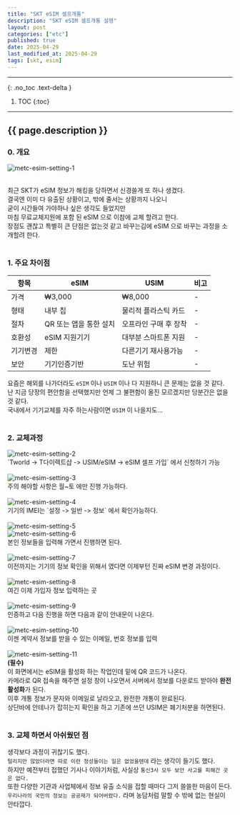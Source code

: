 ```yaml
---
title: "SKT eSIM 셀프개통"
description: "SKT eSIM 셀프개통 설명"
layout: post
categories: ["etc"]
published: true
date: 2025-04-29
last_modified_at: 2025-04-29
tags: [skt, esim]
---
```

---
{: .no_toc .text-delta }

1. TOC
{:toc}
---

<!-- 글의 제목은 ##
    나머지 큰 제목은 ###
    이후 나머지는 3개이상 -->

## {{ page.description }}

### 0. 개요

<div class="image-gallery cols-1">
    <img src ='/assets/img/2025-04-29-etc-esim-setting-1.webp' alt='metc-esim-setting-1'>
</div><br>

최근 SKT가 eSIM 정보가 해킹을 당하면서 신경쓸게 또 하나 생겼다.<br>
결국엔 이미 다 유출된 상황이고, 밖에 줄서는 상황까지 나오니<br>
굳이 시간들여 가야하나 싶은 생각도 들었지만<br>
마침 무료교체지원에 포함 된 eSIM 으로 이참에 교체 할려고 한다.<br>
장점도 괜찮고 특별히 큰 단점은 없는것 같고 바꾸는김에 eSIM 으로 바꾸는 과정을 소개할려 한다.<br>
<br>

### 1. 주요 차이점

| 항목 | eSIM | USIM | 비고 |
| -- | ---- | ---- | -- |
| 가격 | ₩3,000 | ₩8,000 | - |
| 형태 | 내부 칩 | 물리적 플라스틱 카드 | - |
| 절차 | QR 또는 앱을 통한 설치 | 오프라인 구매 후 장착 | - |
| 호환성 | eSIM 지원기기 | 대부분 스마트폰 지원 | - |
| 기기변경 | 제한 | 다른기기 재사용가능 | - |
| 보안 | 기기인증기반 | 도난 위험 | - |

요즘은 해외를 나가더라도 `eSIM` 이나 `USIM` 이나 다 지원하니 큰 문제는 없을 것 같다.<br>
난 지금 당장의 편안함을 선택했지만 언제 그 불편함이 올진 모르겠지만 당분간은 없을것 같다.<br>
국내에서 기기교체를 자주 하는사람이면 `USIM` 이 나을지도...<br>
<br>

### 2. 교체과정
<div class="image-gallery cols-1">
    <img src ='/assets/img/2025-04-29-etc-esim-setting-2.webp' alt='metc-esim-setting-2'>
</div>
`Tworld -> T다이렉트샵 -> USIM/eSIM -> eSIM 셀프 가입` 에서 신청하기 가능<br>
<br>
<div class="image-gallery cols-1">
    <img src ='/assets/img/2025-04-29-etc-esim-setting-3.webp' alt='metc-esim-setting-3'>
</div>
주의 해야할 사항은 월~토 에만 진행 가능하다.<br>
<br>
<div class="image-gallery cols-1">
    <img src ='/assets/img/2025-04-29-etc-esim-setting-4.webp' alt='metc-esim-setting-4'>
</div>
기기의 IMEI는 `설정 -> 일반 -> 정보` 에서 확인가능하다.<br>
<br>
<div class="image-gallery cols-1">
    <img src ='/assets/img/2025-04-29-etc-esim-setting-5.webp' alt='metc-esim-setting-5'>
</div>
<div class="image-gallery cols-1">
    <img src ='/assets/img/2025-04-29-etc-esim-setting-6.webp' alt='metc-esim-setting-6'>
</div>
본인 정보들을 입력해 가면서 진행하면 된다.<br>
<br>
<div class="image-gallery cols-1">
    <img src ='/assets/img/2025-04-29-etc-esim-setting-7.webp' alt='metc-esim-setting-7'>
</div>
이전까지는 기기의 정보 확인을 위해서 였다면 이제부턴 진짜 eSIM 변경 과정이다.<br>
<br>
<div class="image-gallery cols-1">
    <img src ='/assets/img/2025-04-29-etc-esim-setting-8.webp' alt='metc-esim-setting-8'>
</div>
여긴 이제 가입자 정보 입력하는 곳<br>
<br>
<div class="image-gallery cols-1">
    <img src ='/assets/img/2025-04-29-etc-esim-setting-9.webp' alt='metc-esim-setting-9'>
</div>
인증하고 다음 진행을 하면 다음과 같이 안내문이 나온다.<br>
<br>
<div class="image-gallery cols-1">
    <img src ='/assets/img/2025-04-29-etc-esim-setting-10.webp' alt='metc-esim-setting-10'>
</div>
이젠 계약서 정보를 받을 수 있는 이메일, 번호 정보를 입력<br>
<br>
<div class="image-gallery cols-1">
    <img src ='/assets/img/2025-04-29-etc-esim-setting-11.webp' alt='metc-esim-setting-11'>
</div>
<b>(필수)</b><br>
이 화면에서는 eSIM을 활성화 하는 작업인데 밑에 QR 코드가 나온다.<br>
카메라로 QR 접속을 해주면 설정 창이 나오면서 서버에서 정보를 다운로드 받아야 <b>완전 활성화</b>가 된다.<br>
이후 개통 정보가 문자와 이메일로 날라오고, 완전한 개통이 완료된다.<br>
상단바에 안테나가 잡히는지 확인을 하고 기존에 쓰던 USIM은 폐기처분을 하면된다.<br>
<br>

### 3. 교체 하면서 아쉬웠던 점
생각보다 과정이 귀찮기도 했다.<br>
`털리지만 않았더라면 따로 이런 정성들이는 일은 없었을텐데` 라는 생각이 들기도 했다.<br>
하지만 예전부터 접했던 기사나 이야기처럼, 사실상 `통신3사 모두 보안 사고를 피해간 곳은 없다.`<br>
또한 다양한 기관과 사업체에서 정보 유출 소식을 접할 때마다 그저 쓸쓸한 마음이 든다.<br>
`우리나라의 국민의 정보는 공공재가 되어버렸다.` 라며 농담처럼 말할 수 밖에 없는 현실이 안타깝다.<br>